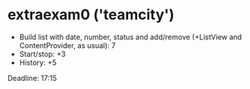 extraexam0 ('teamcity')
=====

 - Build list with date, number, status and add/remove (+ListView and ContentProvider, as usual): 7
 - Start/stop: +3
 - History: +5

Deadline: 17:15